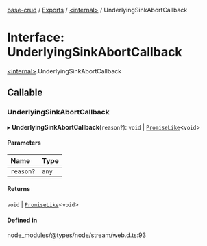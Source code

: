 [base-crud](../README.md) / [Exports](../modules.md) / [\<internal\>](../modules/internal_.md) / UnderlyingSinkAbortCallback

# Interface: UnderlyingSinkAbortCallback

[\<internal\>](../modules/internal_.md).UnderlyingSinkAbortCallback

## Callable

### UnderlyingSinkAbortCallback

▸ **UnderlyingSinkAbortCallback**(`reason?`): `void` \| [`PromiseLike`](internal_.PromiseLike.md)\<`void`\>

#### Parameters

| Name | Type |
| :------ | :------ |
| `reason?` | `any` |

#### Returns

`void` \| [`PromiseLike`](internal_.PromiseLike.md)\<`void`\>

#### Defined in

node_modules/@types/node/stream/web.d.ts:93
